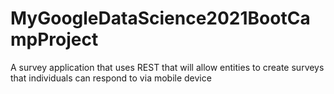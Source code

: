 # MyGoogleDataScience2021BootCampProject
A survey application that uses REST that will allow entities to create surveys that individuals can respond to via mobile device
